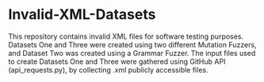 # Invalid-XML-Datasets
This repository contains invalid XML files for software testing purposes. Datasets One and Three were created using two different Mutation Fuzzers, and Dataset Two was created using a Grammar Fuzzer.  The input files used to create Datasets One and Three were gathered using GitHub API (api_requests.py), by collecting .xml publicly accessible files.

